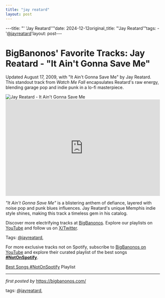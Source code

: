 ```yaml
---
title: "jay reatard"
layout: post
---
```

---title: "' 'Jay Reatard''"date: 2024-12-12original_title: "'Jay Reatard'"tags:  - '[@jayreatard](/tags/jayreatard/)'layout: post---<!-- Post Title --><h1 >BigBanonos' Favorite Tracks: Jay Reatard - "It Ain't Gonna Save Me"</h1> <!-- Introductory Text --><p >Updated August 17, 2009, with "It Ain't Gonna Save Me" by Jay Reatard. This standout track from *Watch Me Fall* encapsulates Reatard's raw energy, blending garage pop and indie punk in a lo-fi masterpiece.</p> <!-- Featured Image --><div > <img src="https://media.pitchfork.com/photos/592c6a95eb335119a49f1e67/2:1/w_2560%2Cc_limit/9eeacd90.jpg" alt="Jay Reatard - It Ain't Gonna Save Me" /></div> <!-- YouTube Video Embed --><div > <iframe width="100%" height="315" src="https://www.youtube.com/embed/dG65eqfg6bc" title="Jay Reatard - 'It Ain't Gonna Save Me'" frameborder="0" allow="accelerometer; autoplay; encrypted-media; gyroscope; picture-in-picture; web-share" referrerpolicy="strict-origin-when-cross-origin" allowfullscreen></iframe></div> <!-- Song Information --><div > <p><em>"It Ain't Gonna Save Me"</em> is a blistering anthem of defiance, layered with noise pop and punk blues influences. Jay Reatard's unique Memphis indie style shines, making this track a timeless gem in his catalog.</p></div> <!-- Footer Links --><div > <p>Discover more electrifying tracks at <a href="https://bigbanonos.com/" target="_blank">BigBanonos</a>. Explore our playlists on <a href="https://www.youtube.com/[@BigBanonos](/tags/BigBanonos/)" target="_blank">YouTube</a> and follow us on <a href="https://x.com/bigbanonos" target="_blank">X/Twitter</a>.</p></div> <!-- Tags --><p >Tags: [@jayreatard](/tags/jayreatard/),</p><!--Subscribe and Playlist Links--><div>    <p>For more exclusive tracks not on Spotify, subscribe to <a href="https://www.youtube.com/[@BigBanonos](/tags/BigBanonos/)" target="_blank">BigBanonos on YouTube</a> and explore their curated playlist of the best songs <strong>[#NotOnSpotify](/tags/NotOnSpotify/)</strong>.</p>    <p><a href="https://www.youtube.com/playlist?list=PLtuNtuTatqI0kFahUCbtbfenC_ET5O_tr" target="_blank">Best Songs [#NotOnSpotify](/tags/NotOnSpotify/) Playlist<br /></a></p></div><hr /><p><em>first posted by</em> <a href="https://bigbanonos.com/" rel="noopener" target="_new">https://bigbanonos.com/</a></p><p>tags: [@jayreatard](/tags/jayreatard/),</p>